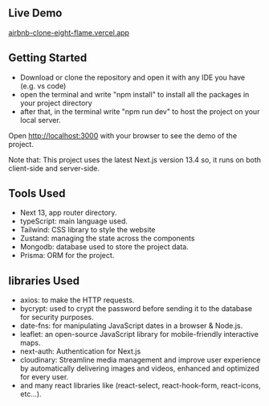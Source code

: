 ## Live Demo

[airbnb-clone-eight-flame.vercel.app](https://airbnb-clone-eight-flame.vercel.app/)

## Getting Started

- Download or clone the repository and open it with any IDE you have (e.g. vs code)
- open the terminal and write "npm install" to install all the packages in your project directory
- after that, in the terminal write "npm run dev" to host the project on your local server.
  
Open [http://localhost:3000](http://localhost:3000) with your browser to see the demo of the project.

Note that: 
This project uses the latest Next.js version 13.4 so, it runs on both client-side and server-side.

## Tools Used 

- Next 13, app router directory.
- typeScript: main language used. 
- Tailwind: CSS library to style the website 
- Zustand: managing the state across the components   
- Mongodb: database used to store the project data.
- Prisma: ORM for the project.

## libraries Used

- axios: to make the HTTP requests.
- bycrypt: used to crypt the password before sending it to the database for security purposes.
- date-fns: for manipulating JavaScript dates in a browser & Node.js.
- leaflet: an open-source JavaScript library for mobile-friendly interactive maps.
- next-auth: Authentication for Next.js
- cloudinary: Streamline media management and improve user experience by automatically delivering images and videos, enhanced and optimized for every user.
- and many react libraries like (react-select, react-hook-form, react-icons, etc...).
